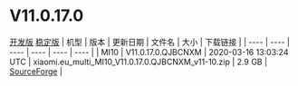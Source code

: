# V11.0.17.0
[开发版](#开发版)  [稳定版](#稳定版)
| 机型 | 版本 | 更新日期 | 文件名 | 大小 | 下载链接 |
| ---- | ---- | ---- | ---- | ---- | ---- |
| MI10 | V11.0.17.0.QJBCNXM | 2020-03-16 13:03:24 UTC | xiaomi.eu_multi_MI10_V11.0.17.0.QJBCNXM_v11-10.zip | 2.9 GB | [SourceForge](https://sourceforge.net/projects/xiaomi-eu-multilang-miui-roms/files/xiaomi.eu/MIUI-STABLE-RELEASES/MIUIv11/xiaomi.eu_multi_MI10_V11.0.17.0.QJBCNXM_v11-10.zip/download) |
